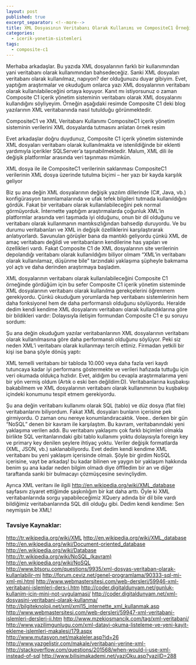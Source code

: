 ```yaml
---
layout: post
published: true
excerpt_separator: <!--more-->
title: XML Dosyasının Veritabanı Olarak Kullanımı ve CompositeC1 Örneği
categories:
  - icerik-yonetim-sistemleri
tags:
  - composite-c1
---
```

Merhaba arkadaşlar. Bu yazıda XML dosyalarının farklı bir kullanımından yani veritabanı olarak kullanımından bahsedeceğiz. Sanki XML dosyaları veritabanı olarak kullanılmaz, napıyon? der olduğunuzu duyar gibiyim. Evet, yaptığım araştırmalar ve okuduğum onlarca yazı XML dosyalarının veritabanı olarak kullanılabileceğini ortaya koyuyor. Kanıt mı istiyorsunuz o zaman Composite C1 içerik yönetim sisteminin veritabanı olarak XML dosyalarını kullandığını söyliyeyim. Örneğin aşağıdaki resimde  Composite C1 deki  blog yazılarının XML veritabanında nasıl tutulduğu görünmektedir.

<!--more-->

CompositeC1 ve XML Veritabanı Kullanımı
CompositeC1 içerik yönetim sisteminin verilerini XML dosyalarda tutmasını anlatan örnek resim

Evet arkadaşlar doğru duydunuz, Composite C1 içerik yönetim sisteminde XML dosyaları veritabanı olarak kullanılmakta ve istenildiğinde bir eklenti yardımıyla içerikler SQLServer’a taşınabilmektedir. Malum, XML dili ile değişik platformlar arasında veri taşınması mümkün.

XML dosya ile ile CompositeC1 verilerinin saklanması
CompositeC1 verilerinin XML dosya üzerinde tutulma biçimi – her yazı bir kayda karşılık geliyor

Biz şu ana değin XML dosyalarının değişik yazılım dillerinde (C#, Java, vb.) konfigürasyon tanımlamalarında ve ufak tefek bilgileri tutmada kullanıldığını gördük. Fakat bir veritabanı olarak kullanılabileceğini pek normal görmüyorduk. İnternette yaptığım araştırmalarda çoğunluk XML’in platformlar arasında veri taşımada iyi olduğunu, onun bir dil olduğunu ve veritabanı olarak kullanmanın mantıksızlığından bahsedip duruyordu. Ve bu durumu veritabanları ve XML in değişik özelliklerini karşılaştırarak anlatıyorlardı. Savunulan görüşler bana da mantıklı geliyordu çünkü XML de amaç veritabanı değildi ve veritabanların kendilerine has yapıları ve özellikleri vardı. Fakat Composite C1 de XML dosyalarının site verilerinin depolandığı veritabanı olarak kullanıldığını biliyor olmam “XML’in veritabanı olarak kullanılamaz, düşünme bile” tarzındaki yaklaşıma şüpheyle bakmama yol açtı ve daha derinden araştırmaya başladım.

XML dosyalarının veritabanı olarak kullanılabileceğini Composite C1 örneğinde gördüğüm için bu sefer Composite C1 içerik yönetim sisteminde XML dosyalarının veritabanı olarak kullanılma gerekçelerini öğrenmem gerekiyordu. Çünkü okuduğum yorumlarda hep veritabanı  sistemlerinin hem daha fonksiyonel hem de daha performanslı olduğunu söylüyordu. Heralde dedim kendi kendime XML dosyalarını veritabanı olarak kullandıklarına göre bir bildikleri vardır: Dolayısıyla  iletişim formundan Composite C1 e şu soruyu sordum:

Şu ana değin okuduğum yazılar veritabanlarının XML dosyalarının veritabanı olarak kullanılmasına göre daha performanslı olduğunu söylüyor. Peki siz neden XML’i veritabanı olarak kullanmayı tercih ettiniz.
Firmadan yetkili bir kişi ise bana şöyle dönüş yaptı:

XML temelli veritabanı bir tabloda 10.000 veya daha fazla veri kaydı tutuncaya kadar iyi performans göstermekte ve verileri hafızada tuttuğu için veri okumada oldukça hızlıdır.
Evet, aldığım bu cevapla araştırmalarıma yeni bir yön vermiş oldum (Artık o eski ben değildim:D). Veritabanlarına kuşbakışı bakabilmem ve XML dosyalarının veritabanı olarak kullanımının bu kuşbakışı içindeki konumunu tespit etmem gerekiyordu.

Şu ana değin veritabanı kullanımı olarak SQL (tablo) ve düz dosya (flat file) veritabanlarını biliyordum. Fakat XML dosyaları bunların içerisine pek girmiyordu. O zaman onu nereye konumlandıracaktık. Veee.. derken bir gün “NoSQL” denen bir kavram ile karşılaştım. Bu kavram, veritabanındaki yeni yaklaşıma verilen addı. Bu veritabanı yaklaşımı çok farklı biçimleri olmakla birlikte SQL veritanlarındaki gibi tablo kullanımı yoktu dolayısıyla foreign key ve primary key denilen şeylere ihtiyaç yoktu. Veriler değişik formatlarda (XML, JSON, vb.) saklanabiliyordu.  Evet dedim kendi kendime XML veritabanı bu yeni yaklaşım içerisinde olmalı. Şöyle bir girdim NoSQL içerisine, vayt be arkadaş! bu kadar bilinen ve yaygın bir yaklaşım hakkında benim şu ana kadar neden bilgim olmadı diye öfflledim bir an ve diğer taraftanda sanki bir bulmacayı çözmüşçesine sevinçliydim.

Ayrıca XML veritanı ile ilgili http://en.wikipedia.org/wiki/XML_database sayfasını ziyaret ettiğimde şaşkınlığım bir kat daha arttı. Öyle ki XML veritabanlarında sorgu yapabileceğimiz XQuery adında bir dil bile vardı bildiğimiz veritabanlarında SQL dili olduğu gibi. Dedim kendi kendime: Sen neymişsin be XML!

### Tavsiye Kaynaklar:
http://tr.wikipedia.org/wiki/XML
http://en.wikipedia.org/wiki/XML_database
http://en.wikipedia.org/wiki/Document-oriented_database
http://en.wikipedia.org/wiki/Database
http://tr.wikipedia.org/wiki/NoSQL_(kavram)
http://en.wikipedia.org/wiki/NoSQL
http://www.btsoru.com/questions/9935/xml-dosyas-veritaban-olarak-kullanlabilir-mi
http://forum.ceviz.net/genel-programlama/90333-sql-mi-xml-mi.html
http://www.webmastersitesi.com/web-dersleri/59946-xml-veritabani-islemleri-ders-i.htm
http://coder.digitaldunyam.net/gunluk-kullanim-icin-mini-not-uygulamasi/
http://coder.digitaldunyam.net/xml-dosyasini-veritabani-olarak-kullanma/
http://bilgiteknoloji.net/xml/xml15_internette_xml_kullanmak.asp
http://www.webmastersitesi.com/web-dersleri/59947-xml-veritabani-islemleri-dersleri-ii.htm
http://www.mzekiosmancik.com/tag/xml-veritabani/
http://www.yazilimgunlugu.com/xml-datayi-okuma-listeleme-ve-yeni-kayit-ekleme-islemleri-makalesi/179.aspx
http://www.mutasyon.net/makaleler.asp?id=26
http://www.yazgelistir.com/makale/veritabani-yerine-xml-
http://stackoverflow.com/questions/201568/when-would-i-use-xml-instead-of-sql
http://www.bilisimakademi.net/yaziOku.asp?yaziID=288
